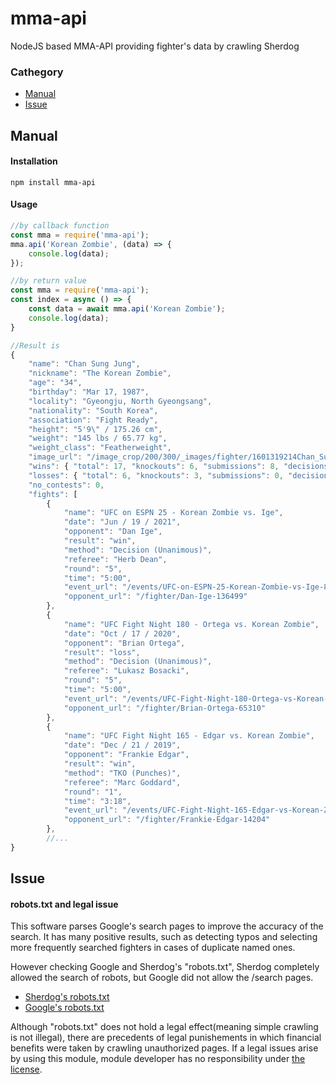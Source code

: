 # mma-api
NodeJS based MMA-API providing fighter's data by crawling Sherdog

### Cathegory
- [Manual](#Manual)
- [Issue](#Issue)

## Manual
#### Installation
```
npm install mma-api
```
#### Usage
```javascript
//by callback function
const mma = require('mma-api');
mma.api('Korean Zombie', (data) => {
	console.log(data);
});

//by return value
const mma = require('mma-api');
const index = async () => {
	const data = await mma.api('Korean Zombie');
	console.log(data);
}

//Result is
{
	"name": "Chan Sung Jung",
	"nickname": "The Korean Zombie",
	"age": "34",
	"birthday": "Mar 17, 1987",
	"locality": "Gyeongju, North Gyeongsang",
	"nationality": "South Korea",
	"association": "Fight Ready",
	"height": "5'9\" / 175.26 cm",
	"weight": "145 lbs / 65.77 kg",
	"weight_class": "Featherweight",
	"image_url": "/image_crop/200/300/_images/fighter/1601319214Chan_Sung_Jung.jpg",
	"wins": { "total": 17, "knockouts": 6, "submissions": 8, "decisions": 3, "others": 0 },
	"losses": { "total": 6, "knockouts": 3, "submissions": 0, "decisions": 3, "others": 0 },
	"no_contests": 0,
	"fights": [
		{
			"name": "UFC on ESPN 25 - Korean Zombie vs. Ige",
			"date": "Jun / 19 / 2021",
			"opponent": "Dan Ige",
			"result": "win",
			"method": "Decision (Unanimous)",
			"referee": "Herb Dean",
			"round": "5",
			"time": "5:00",
			"event_url": "/events/UFC-on-ESPN-25-Korean-Zombie-vs-Ige-88795",
			"opponent_url": "/fighter/Dan-Ige-136499"
		},
		{
			"name": "UFC Fight Night 180 - Ortega vs. Korean Zombie",
			"date": "Oct / 17 / 2020",
			"opponent": "Brian Ortega",
			"result": "loss",
			"method": "Decision (Unanimous)",
			"referee": "Lukasz Bosacki",
			"round": "5",
			"time": "5:00",
			"event_url": "/events/UFC-Fight-Night-180-Ortega-vs-Korean-Zombie-87277",
			"opponent_url": "/fighter/Brian-Ortega-65310"
		},
		{
			"name": "UFC Fight Night 165 - Edgar vs. Korean Zombie",
			"date": "Dec / 21 / 2019",
			"opponent": "Frankie Edgar",
			"result": "win",
			"method": "TKO (Punches)",
			"referee": "Marc Goddard",
			"round": "1",
			"time": "3:18",
			"event_url": "/events/UFC-Fight-Night-165-Edgar-vs-Korean-Zombie-76609",
			"opponent_url": "/fighter/Frankie-Edgar-14204"
		},
		//...
}
```

## Issue
#### robots.txt and legal issue
This software parses Google's search pages to improve the accuracy of the search.
It has many positive results, such as detecting typos and selecting more frequently searched fighters in cases of duplicate named ones.

However checking Google and Sherdog's "robots.txt", Sherdog completely allowed the search of robots, but Google did not allow the /search pages.
- [Sherdog's robots.txt](https://www.sherdog.com/robots.txt)
- [Google's robots.txt](https://www.google.com/robots.txt)  

Although "robots.txt" does not hold a legal effect(meaning simple crawling is not illegal), there are precedents of legal punishements in which financial benefits were taken by crawling unauthorized pages.
If a legal issues arise by using this module, module developer has no responsibility under [the license](https://github.com/woog2roid/mma-api/blob/main/LICENSE).